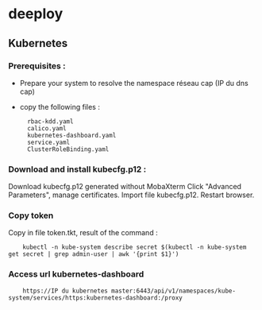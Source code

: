 # deeploy

## Kubernetes

### Prerequisites :  
* Prepare your system to resolve the namespace réseau cap (IP du dns cap)
* copy the following files :

        rbac-kdd.yaml
        calico.yaml
        kubernetes-dashboard.yaml
        service.yaml
        ClusterRoleBinding.yaml


### Download and install kubecfg.p12 :

Download kubecfg.p12 generated without MobaXterm
Click "Advanced Parameters", manage certificates.
Import file kubecfg.p12.
Restart browser.

### Copy token

Copy in file token.tkt, result of the command :

        kubectl -n kube-system describe secret $(kubectl -n kube-system get secret | grep admin-user | awk '{print $1}')

### Access url kubernetes-dashboard

        https://IP du kubernetes master:6443/api/v1/namespaces/kube-system/services/https:kubernetes-dashboard:/proxy


